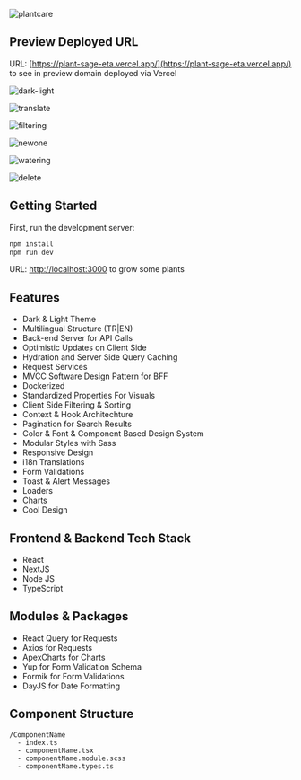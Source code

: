 ![plantcare](https://github.com/user-attachments/assets/022eccf9-591d-43b9-ad4f-ac52c239e2d5)

## Preview Deployed URL

URL: [https://plant-sage-eta.vercel.app/](https://plant-sage-eta.vercel.app/) to see in preview domain deployed via Vercel

![dark-light](https://github.com/user-attachments/assets/1eb16593-f5ae-4fe2-a2b4-daa35e7d7ab9)

![translate](https://github.com/user-attachments/assets/1afdc455-4b34-4bee-8459-3b306dec0b61)

![filtering](https://github.com/user-attachments/assets/ff4558ea-afe9-4c67-aacb-2a9b4f9bc1b6)

![newone](https://github.com/user-attachments/assets/b1c395ea-345d-4236-b257-8cf42ca2ef97)

![watering](https://github.com/user-attachments/assets/e121ba63-3964-406b-9167-50893523d7ef)

![delete](https://github.com/user-attachments/assets/099cf729-a3b1-433a-9edb-05362f98be91)

## Getting Started

First, run the development server:

```bash
npm install
npm run dev
```

URL: [http://localhost:3000](http://localhost:3000) to grow some plants

## Features
- Dark & Light Theme
- Multilingual Structure (TR|EN)
- Back-end Server for API Calls
- Optimistic Updates on Client Side
- Hydration and Server Side Query Caching
- Request Services
- MVCC Software Design Pattern for BFF
- Dockerized
- Standardized Properties For Visuals
- Client Side Filtering & Sorting
- Context & Hook Architechture
- Pagination for Search Results
- Color & Font & Component Based Design System
- Modular Styles with Sass
- Responsive Design
- i18n Translations
- Form Validations
- Toast & Alert Messages
- Loaders
- Charts
- Cool Design

## Frontend & Backend Tech Stack

- React
- NextJS
- Node JS
- TypeScript

## Modules & Packages
- React Query for Requests
- Axios for Requests
- ApexCharts for Charts
- Yup for Form Validation Schema
- Formik for Form Validations
- DayJS for Date Formatting

## Component Structure


```
/ComponentName
  - index.ts
  - componentName.tsx
  - componentName.module.scss
  - componentName.types.ts
```
